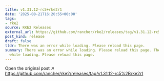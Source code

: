 ```yaml
---
title: v1.31.12-rc5+rke2r1
date: '2025-08-21T16:20:55+00:00'
tags:
- rke2
source: RKE2 Releases
external_url: https://github.com/rancher/rke2/releases/tag/v1.31.12-rc5%2Brke2r1
post_kind: release
draft: false
tldr: There was an error while loading. Please reload this page.
summary: There was an error while loading. Please reload this page. There was an error
  while loading. Please reload this page.
---
```

Open the original post ↗ https://github.com/rancher/rke2/releases/tag/v1.31.12-rc5%2Brke2r1

